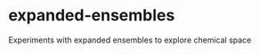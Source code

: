 expanded-ensembles
==================

Experiments with expanded ensembles to explore chemical space
